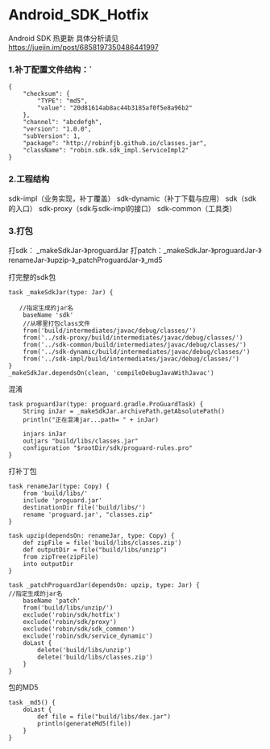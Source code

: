 # Android_SDK_Hotfix
Android SDK 热更新
具体分析请见 https://juejin.im/post/6858197350486441997

### 1.补丁配置文件结构：`
```
{
    "checksum": {
        "TYPE": "md5",
        "value": "20d81614ab8ac44b3185af0f5e8a96b2"
    },
    "channel": "abcdefgh",
    "version": "1.0.0",
    "subVersion": 1,
    "package": "http://robinfjb.github.io/classes.jar",
    "className": "robin.sdk.sdk_impl.ServiceImpl2"
}
```
### 2.工程结构
sdk-impl（业务实现，补丁覆盖）
sdk-dynamic（补丁下载与应用）
sdk（sdk的入口）
sdk-proxy（sdk与sdk-impl的接口）
sdk-common（工具类）

### 3.打包
打sdk： _makeSdkJar-》proguardJar
打patch：_makeSdkJar-》proguardJar-》renameJar-》upzip-》_patchProguardJar-》_md5

打完整的sdk包
```
task _makeSdkJar(type: Jar) {

   //指定生成的jar名
    baseName 'sdk'
    //从哪里打包class文件
    from('build/intermediates/javac/debug/classes/')
    from('../sdk-proxy/build/intermediates/javac/debug/classes/')
    from('../sdk-common/build/intermediates/javac/debug/classes/')
    from('../sdk-dynamic/build/intermediates/javac/debug/classes/')
    from('../sdk-impl/build/intermediates/javac/debug/classes/')
}
_makeSdkJar.dependsOn(clean, 'compileDebugJavaWithJavac')
```
混淆
```
task proguardJar(type: proguard.gradle.ProGuardTask) {
    String inJar = _makeSdkJar.archivePath.getAbsolutePath()
    println("正在混淆jar...path= " + inJar)

    injars inJar
    outjars "build/libs/classes.jar"
    configuration "$rootDir/sdk/proguard-rules.pro"
}
```

打补丁包
```
task renameJar(type: Copy) {
    from 'build/libs/'
    include 'proguard.jar'
    destinationDir file('build/libs/')
    rename 'proguard.jar', "classes.zip"
}

task upzip(dependsOn: renameJar, type: Copy) {
    def zipFile = file('build/libs/classes.zip')
    def outputDir = file("build/libs/unzip")
    from zipTree(zipFile)
    into outputDir
}

task _patchProguardJar(dependsOn: upzip, type: Jar) {
//指定生成的jar名
    baseName 'patch'
    from('build/libs/unzip/')
    exclude('robin/sdk/hotfix')
    exclude('robin/sdk/proxy')
    exclude('robin/sdk/sdk_common')
    exclude('robin/sdk/service_dynamic')
    doLast {
        delete('build/libs/unzip')
        delete('build/libs/classes.zip')
    }
}
```

包的MD5
```
task _md5() {
    doLast {
        def file = file("build/libs/dex.jar")
        println(generateMd5(file))
    }
}
```

